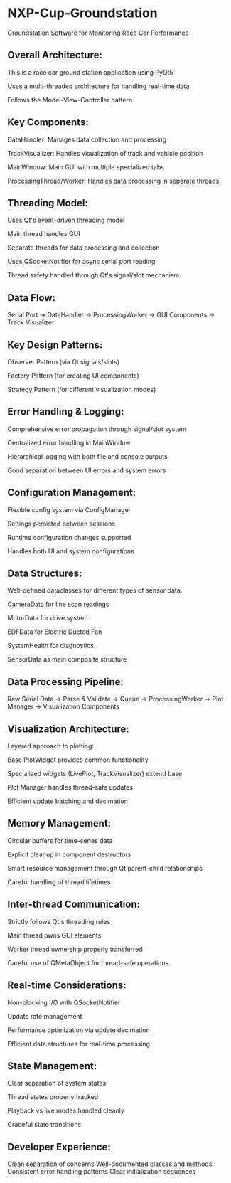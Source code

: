# NXP-Cup-Groundstation
 Groundstation Software for Monitoring Race Car Performance

## Overall Architecture:

This is a race car ground station application using PyQt5

Uses a multi-threaded architecture for handling real-time data

Follows the Model-View-Controller pattern


## Key Components:

DataHandler: Manages data collection and processing

TrackVisualizer: Handles visualization of track and vehicle position

MainWindow: Main GUI with multiple specialized tabs

ProcessingThread/Worker: Handles data processing in separate threads


## Threading Model:

Uses Qt's event-driven threading model

Main thread handles GUI

Separate threads for data processing and collection

Uses QSocketNotifier for async serial port reading

Thread safety handled through Qt's signal/slot mechanism


## Data Flow:

Serial Port -> DataHandler -> ProcessingWorker -> GUI Components
                          -> Track Visualizer

## Key Design Patterns:

Observer Pattern (via Qt signals/slots)

Factory Pattern (for creating UI components)

Strategy Pattern (for different visualization modes)

## Error Handling & Logging:

Comprehensive error propagation through signal/slot system

Centralized error handling in MainWindow

Hierarchical logging with both file and console outputs

Good separation between UI errors and system errors

## Configuration Management:

Flexible config system via ConfigManager

Settings persisted between sessions

Runtime configuration changes supported

Handles both UI and system configurations

## Data Structures:

Well-defined dataclasses for different types of sensor data:


CameraData for line scan readings

MotorData for drive system

EDFData for Electric Ducted Fan

SystemHealth for diagnostics

SensorData as main composite structure

## Data Processing Pipeline:

Raw Serial Data -> Parse & Validate -> Queue -> ProcessingWorker -> 
Plot Manager -> Visualization Components

## Visualization Architecture:

Layered approach to plotting:


Base PlotWidget provides common functionality

Specialized widgets (LivePlot, TrackVisualizer) extend base

Plot Manager handles thread-safe updates

Efficient update batching and decimation

## Memory Management:


Circular buffers for time-series data

Explicit cleanup in component destructors

Smart resource management through Qt parent-child relationships

Careful handling of thread lifetimes

## Inter-thread Communication:


Strictly follows Qt's threading rules

Main thread owns GUI elements

Worker thread ownership properly transferred

Careful use of QMetaObject for thread-safe operations

## Real-time Considerations:


Non-blocking I/O with QSocketNotifier

Update rate management

Performance optimization via update decimation

Efficient data structures for real-time processing

## State Management:


Clear separation of system states

Thread states properly tracked

Playback vs live modes handled cleanly

Graceful state transitions

## Developer Experience:

Clean separation of concerns
Well-documented classes and methods
Consistent error handling patterns
Clear initialization sequences



